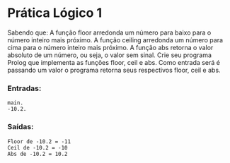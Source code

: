 # Prática Lógico 1

Sabendo que:
A função floor arredonda um número para baixo para o número inteiro mais próximo.
A função ceiling arredonda um número para cima para o número inteiro mais próximo. 
A função abs retorna o valor absoluto de um número, ou seja, o valor sem sinal. 
Crie seu programa Prolog que implementa as funções floor, ceil e abs. Como entrada será é passando um valor o programa retorna seus respectivos floor, ceil e abs.

### Entradas:
    main.
    -10.2.

### Saídas:
    Floor de -10.2 = -11
    Ceil de -10.2 = -10
    Abs de -10.2 = 10.2

